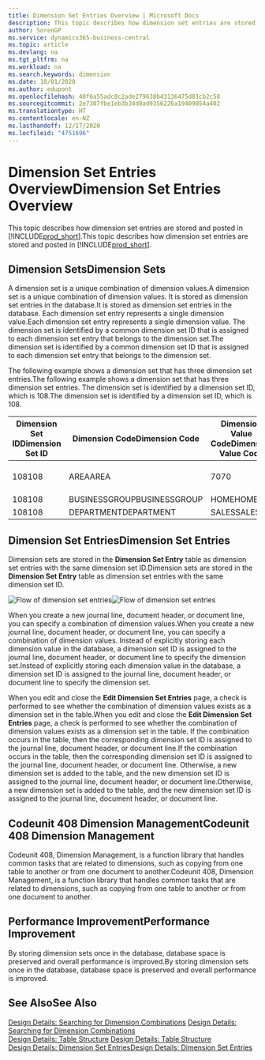 ```yaml
---
title: Dimension Set Entries Overview | Microsoft Docs
description: This topic describes how dimension set entries are stored and posted in Dynamcis 365.
author: SorenGP
ms.service: dynamics365-business-central
ms.topic: article
ms.devlang: na
ms.tgt_pltfrm: na
ms.workload: na
ms.search.keywords: dimension
ms.date: 10/01/2020
ms.author: edupont
ms.openlocfilehash: 40f6a55adc0c2ade279638b43136475d81cb2c58
ms.sourcegitcommit: 2e7307fbe1eb3b34d0ad9356226a19409054a402
ms.translationtype: HT
ms.contentlocale: en-NZ
ms.lasthandoff: 12/17/2020
ms.locfileid: "4751696"
---
```

# <a name="dimension-set-entries-overview"></a><span data-ttu-id="120c8-103">Dimension Set Entries Overview</span><span class="sxs-lookup"><span data-stu-id="120c8-103">Dimension Set Entries Overview</span></span>
<span data-ttu-id="120c8-104">This topic describes how dimension set entries are stored and posted in [!INCLUDE[prod_short](includes/prod_short.md)].</span><span class="sxs-lookup"><span data-stu-id="120c8-104">This topic describes how dimension set entries are stored and posted in [!INCLUDE[prod_short](includes/prod_short.md)].</span></span>  

## <a name="dimension-sets"></a><span data-ttu-id="120c8-105">Dimension Sets</span><span class="sxs-lookup"><span data-stu-id="120c8-105">Dimension Sets</span></span>  
<span data-ttu-id="120c8-106">A dimension set is a unique combination of dimension values.</span><span class="sxs-lookup"><span data-stu-id="120c8-106">A dimension set is a unique combination of dimension values.</span></span> <span data-ttu-id="120c8-107">It is stored as dimension set entries in the database.</span><span class="sxs-lookup"><span data-stu-id="120c8-107">It is stored as dimension set entries in the database.</span></span> <span data-ttu-id="120c8-108">Each dimension set entry represents a single dimension value.</span><span class="sxs-lookup"><span data-stu-id="120c8-108">Each dimension set entry represents a single dimension value.</span></span> <span data-ttu-id="120c8-109">The dimension set is identified by a common dimension set ID that is assigned to each dimension set entry that belongs to the dimension set.</span><span class="sxs-lookup"><span data-stu-id="120c8-109">The dimension set is identified by a common dimension set ID that is assigned to each dimension set entry that belongs to the dimension set.</span></span>  

<span data-ttu-id="120c8-110">The following example shows a dimension set that has three dimension set entries.</span><span class="sxs-lookup"><span data-stu-id="120c8-110">The following example shows a dimension set that has three dimension set entries.</span></span> <span data-ttu-id="120c8-111">The dimension set is identified by a dimension set ID, which is 108.</span><span class="sxs-lookup"><span data-stu-id="120c8-111">The dimension set is identified by a dimension set ID, which is 108.</span></span>  

|<span data-ttu-id="120c8-112">Dimension Set ID</span><span class="sxs-lookup"><span data-stu-id="120c8-112">Dimension Set ID</span></span>|<span data-ttu-id="120c8-113">Dimension Code</span><span class="sxs-lookup"><span data-stu-id="120c8-113">Dimension Code</span></span>|<span data-ttu-id="120c8-114">Dimension Value Code</span><span class="sxs-lookup"><span data-stu-id="120c8-114">Dimension Value Code</span></span>|<span data-ttu-id="120c8-115">Dimension Value Name</span><span class="sxs-lookup"><span data-stu-id="120c8-115">Dimension Value Name</span></span>|  
|----------------------|--------------------|--------------------------|--------------------------|  
|<span data-ttu-id="120c8-116">108</span><span class="sxs-lookup"><span data-stu-id="120c8-116">108</span></span>|<span data-ttu-id="120c8-117">AREA</span><span class="sxs-lookup"><span data-stu-id="120c8-117">AREA</span></span>|<span data-ttu-id="120c8-118">70</span><span class="sxs-lookup"><span data-stu-id="120c8-118">70</span></span>|<span data-ttu-id="120c8-119">America North</span><span class="sxs-lookup"><span data-stu-id="120c8-119">America North</span></span>|  
|<span data-ttu-id="120c8-120">108</span><span class="sxs-lookup"><span data-stu-id="120c8-120">108</span></span>|<span data-ttu-id="120c8-121">BUSINESSGROUP</span><span class="sxs-lookup"><span data-stu-id="120c8-121">BUSINESSGROUP</span></span>|<span data-ttu-id="120c8-122">HOME</span><span class="sxs-lookup"><span data-stu-id="120c8-122">HOME</span></span>|<span data-ttu-id="120c8-123">Home</span><span class="sxs-lookup"><span data-stu-id="120c8-123">Home</span></span>|  
|<span data-ttu-id="120c8-124">108</span><span class="sxs-lookup"><span data-stu-id="120c8-124">108</span></span>|<span data-ttu-id="120c8-125">DEPARTMENT</span><span class="sxs-lookup"><span data-stu-id="120c8-125">DEPARTMENT</span></span>|<span data-ttu-id="120c8-126">SALES</span><span class="sxs-lookup"><span data-stu-id="120c8-126">SALES</span></span>|<span data-ttu-id="120c8-127">Sales</span><span class="sxs-lookup"><span data-stu-id="120c8-127">Sales</span></span>|  

## <a name="dimension-set-entries"></a><span data-ttu-id="120c8-128">Dimension Set Entries</span><span class="sxs-lookup"><span data-stu-id="120c8-128">Dimension Set Entries</span></span>  
<span data-ttu-id="120c8-129">Dimension sets are stored in the **Dimension Set Entry** table as dimension set entries with the same dimension set ID.</span><span class="sxs-lookup"><span data-stu-id="120c8-129">Dimension sets are stored in the **Dimension Set Entry** table as dimension set entries with the same dimension set ID.</span></span>  

<span data-ttu-id="120c8-130">![Flow of dimension set entries](media/dimensionentrynav7.png "Flow of dimension set entries")</span><span class="sxs-lookup"><span data-stu-id="120c8-130">![Flow of dimension set entries](media/dimensionentrynav7.png "Flow of dimension set entries")</span></span>  

<span data-ttu-id="120c8-131">When you create a new journal line, document header, or document line, you can specify a combination of dimension values.</span><span class="sxs-lookup"><span data-stu-id="120c8-131">When you create a new journal line, document header, or document line, you can specify a combination of dimension values.</span></span> <span data-ttu-id="120c8-132">Instead of explicitly storing each dimension value in the database, a dimension set ID is assigned to the journal line, document header, or document line to specify the dimension set.</span><span class="sxs-lookup"><span data-stu-id="120c8-132">Instead of explicitly storing each dimension value in the database, a dimension set ID is assigned to the journal line, document header, or document line to specify the dimension set.</span></span>  

<span data-ttu-id="120c8-133">When you edit and close the **Edit Dimension Set Entries** page, a check is performed to see whether the combination of dimension values exists as a dimension set in the table.</span><span class="sxs-lookup"><span data-stu-id="120c8-133">When you edit and close the **Edit Dimension Set Entries** page, a check is performed to see whether the combination of dimension values exists as a dimension set in the table.</span></span> <span data-ttu-id="120c8-134">If the combination occurs in the table, then the corresponding dimension set ID is assigned to the journal line, document header, or document line.</span><span class="sxs-lookup"><span data-stu-id="120c8-134">If the combination occurs in the table, then the corresponding dimension set ID is assigned to the journal line, document header, or document line.</span></span> <span data-ttu-id="120c8-135">Otherwise, a new dimension set is added to the table, and the new dimension set ID is assigned to the journal line, document header, or document line.</span><span class="sxs-lookup"><span data-stu-id="120c8-135">Otherwise, a new dimension set is added to the table, and the new dimension set ID is assigned to the journal line, document header, or document line.</span></span>

## <a name="codeunit-408-dimension-management"></a><span data-ttu-id="120c8-136">Codeunit 408 Dimension Management</span><span class="sxs-lookup"><span data-stu-id="120c8-136">Codeunit 408 Dimension Management</span></span>
<span data-ttu-id="120c8-137">Codeunit 408, Dimension Management, is a function library that handles common tasks that are related to dimensions, such as copying from one table to another or from one document to another.</span><span class="sxs-lookup"><span data-stu-id="120c8-137">Codeunit 408, Dimension Management, is a function library that handles common tasks that are related to dimensions, such as copying from one table to another or from one document to another.</span></span>

## <a name="performance-improvement"></a><span data-ttu-id="120c8-138">Performance Improvement</span><span class="sxs-lookup"><span data-stu-id="120c8-138">Performance Improvement</span></span>  
<span data-ttu-id="120c8-139">By storing dimension sets once in the database, database space is preserved and overall performance is improved.</span><span class="sxs-lookup"><span data-stu-id="120c8-139">By storing dimension sets once in the database, database space is preserved and overall performance is improved.</span></span>  

## <a name="see-also"></a><span data-ttu-id="120c8-140">See Also</span><span class="sxs-lookup"><span data-stu-id="120c8-140">See Also</span></span>  
<span data-ttu-id="120c8-141">[Design Details: Searching for Dimension Combinations](design-details-searching-for-dimension-combinations.md) </span><span class="sxs-lookup"><span data-stu-id="120c8-141">[Design Details: Searching for Dimension Combinations](design-details-searching-for-dimension-combinations.md) </span></span>  
<span data-ttu-id="120c8-142">[Design Details: Table Structure](design-details-table-structure.md) </span><span class="sxs-lookup"><span data-stu-id="120c8-142">[Design Details: Table Structure](design-details-table-structure.md) </span></span>  
[<span data-ttu-id="120c8-143">Design Details: Dimension Set Entries</span><span class="sxs-lookup"><span data-stu-id="120c8-143">Design Details: Dimension Set Entries</span></span>](design-details-dimension-set-entries.md)   
